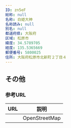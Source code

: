 ```yaml
---
ID: zn5eF
総称: null
名称: 白姫大神
名称読み: null
別名: null
都道府県: 大阪府
区域: 松原市
緯度: 34.5789705
経度: 135.5365669
郵便番号: 5800025
住所: 大阪府松原市北新町２丁目４
---
```


## その他

### 参考URL

| URL | 説明          |
| --- | ------------- |
|     | OpenStreetMap |
